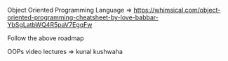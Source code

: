 Object Oriented Programming Language => https://whimsical.com/object-oriented-programming-cheatsheet-by-love-babbar-YbSgLatbWQ4R5paV7EgqFw

Follow the above roadmap

OOPs video lectures => kunal kushwaha
